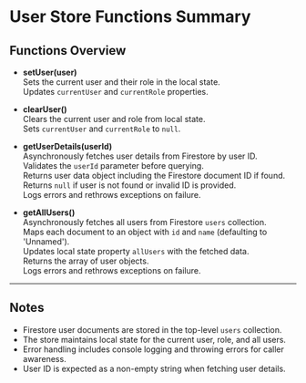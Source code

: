 # User Store Functions Summary

## Functions Overview

- **setUser(user)**  
  Sets the current user and their role in the local state.  
  Updates `currentUser` and `currentRole` properties.

- **clearUser()**  
  Clears the current user and role from local state.  
  Sets `currentUser` and `currentRole` to `null`.

- **getUserDetails(userId)**  
  Asynchronously fetches user details from Firestore by user ID.  
  Validates the `userId` parameter before querying.  
  Returns user data object including the Firestore document ID if found.  
  Returns `null` if user is not found or invalid ID is provided.  
  Logs errors and rethrows exceptions on failure.

- **getAllUsers()**  
  Asynchronously fetches all users from Firestore `users` collection.  
  Maps each document to an object with `id` and `name` (defaulting to 'Unnamed').  
  Updates local state property `allUsers` with the fetched data.  
  Returns the array of user objects.  
  Logs errors and rethrows exceptions on failure.

---

## Notes

- Firestore user documents are stored in the top-level `users` collection.
- The store maintains local state for the current user, role, and all users.
- Error handling includes console logging and throwing errors for caller awareness.
- User ID is expected as a non-empty string when fetching user details.
